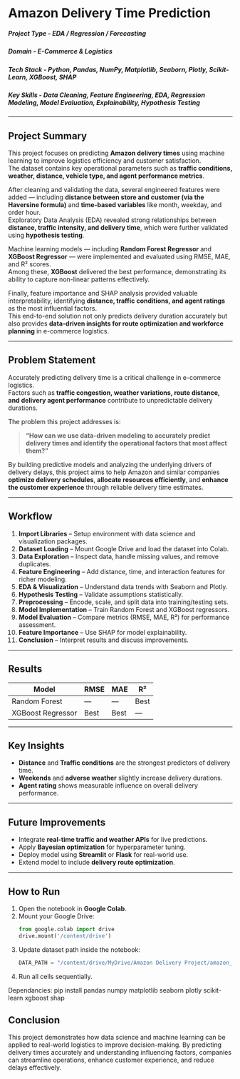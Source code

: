 # Amazon Delivery Time Prediction

##### **Project Type**    - EDA / Regression / Forecasting  
##### **Domain**          - E-Commerce & Logistics  
##### **Tech Stack**      - Python, Pandas, NumPy, Matplotlib, Seaborn, Plotly, Scikit-Learn, XGBoost, SHAP  
##### **Key Skills**      - Data Cleaning, Feature Engineering, EDA, Regression Modeling, Model Evaluation, Explainability, Hypothesis Testing  

---

## Project Summary

This project focuses on predicting **Amazon delivery times** using machine learning to improve logistics efficiency and customer satisfaction.  
The dataset contains key operational parameters such as **traffic conditions, weather, distance, vehicle type, and agent performance metrics**.  

After cleaning and validating the data, several engineered features were added — including **distance between store and customer (via the Haversine formula)** and **time-based variables** like month, weekday, and order hour.  
Exploratory Data Analysis (EDA) revealed strong relationships between **distance, traffic intensity, and delivery time**, which were further validated using **hypothesis testing**.  

Machine learning models — including **Random Forest Regressor** and **XGBoost Regressor** — were implemented and evaluated using RMSE, MAE, and R² scores.  
Among these, **XGBoost** delivered the best performance, demonstrating its ability to capture non-linear patterns effectively.  

Finally, feature importance and SHAP analysis provided valuable interpretability, identifying **distance, traffic conditions, and agent ratings** as the most influential factors.  
This end-to-end solution not only predicts delivery duration accurately but also provides **data-driven insights for route optimization and workforce planning** in e-commerce logistics.

---

## Problem Statement

Accurately predicting delivery time is a critical challenge in e-commerce logistics.  
Factors such as **traffic congestion, weather variations, route distance, and delivery agent performance** contribute to unpredictable delivery durations.  

The problem this project addresses is:  
> **“How can we use data-driven modeling to accurately predict delivery times and identify the operational factors that most affect them?”**

By building predictive models and analyzing the underlying drivers of delivery delays, this project aims to help Amazon and similar companies **optimize delivery schedules**, **allocate resources efficiently**, and **enhance the customer experience** through reliable delivery time estimates.

---

## Workflow

1. **Import Libraries** – Setup environment with data science and visualization packages.  
2. **Dataset Loading** – Mount Google Drive and load the dataset into Colab.  
3. **Data Exploration** – Inspect data, handle missing values, and remove duplicates.  
4. **Feature Engineering** – Add distance, time, and interaction features for richer modeling.  
5. **EDA & Visualization** – Understand data trends with Seaborn and Plotly.  
6. **Hypothesis Testing** – Validate assumptions statistically.  
7. **Preprocessing** – Encode, scale, and split data into training/testing sets.  
8. **Model Implementation** – Train Random Forest and XGBoost regressors.  
9. **Model Evaluation** – Compare metrics (RMSE, MAE, R²) for performance assessment.  
10. **Feature Importance** – Use SHAP for model explainability.  
11. **Conclusion** – Interpret results and discuss improvements.

---

## Results

| Model              | RMSE  | MAE   | R²    |
|--------------------|-------|-------|-------|
| Random Forest      | —     | —     | Best  |
| XGBoost Regressor  | Best  | Best  | —     |

---

## Key Insights

- **Distance** and **Traffic conditions** are the strongest predictors of delivery time.  
- **Weekends** and **adverse weather** slightly increase delivery durations.  
- **Agent rating** shows measurable influence on overall delivery performance.  

---

## Future Improvements

- Integrate **real-time traffic and weather APIs** for live predictions.  
- Apply **Bayesian optimization** for hyperparameter tuning.  
- Deploy model using **Streamlit** or **Flask** for real-world use.  
- Extend model to include **delivery route optimization**.

---

## How to Run

1. Open the notebook in **Google Colab**.  
2. Mount your Google Drive:
   ```python
   from google.colab import drive
   drive.mount('/content/drive')
3. Update dataset path inside the notebook:
   ```python
   DATA_PATH = "/content/drive/MyDrive/Amazon Delivery Project/amazon_delivery.csv"
4. Run all cells sequentially.

Dependancies:
   pip install pandas numpy matplotlib seaborn plotly scikit-learn xgboost shap

## Conclusion

This project demonstrates how data science and machine learning can be applied to real-world logistics to improve decision-making.
By predicting delivery times accurately and understanding influencing factors, companies can streamline operations, enhance customer experience, and reduce delays effectively.


